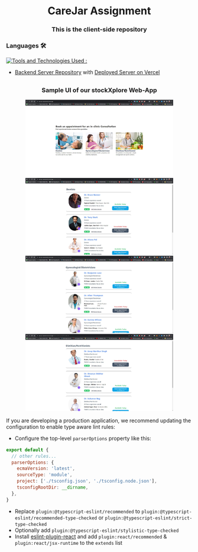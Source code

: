 <h1 align='center'>CareJar Assignment</h1>

<h3 align='center'>This is the client-side repository</h3>

### Languages 🛠 
[![Tools and Technologies Used : ](https://skillicons.dev/icons?i=react,nodejs,express,mongodb,tailwind,ts,js,postman,html,css)](https://skillicons.dev)

- [Backend Server Repository](https://github.com/soumyarajbag/CareJar-Server) with [Deployed Server on Vercel](https://care-jar-server.vercel.app/) 


## <h3 align='center'> Sample UI of our stockXplore Web-App </h3>
<p align='center'>
<img src="UI/First_Screen.jpg" alt="Screenshot of First_Screen" width="400">
<img src="UI/Dentist_Screen.jpg" alt="Screenshot of Dentist_Screen" width="400">
<img src="UI/Gynec_Screen.jpg" alt="Screenshot of Gynec_Screen" width="400">
<img src="UI/Diet_Screen.jpg" alt="Screenshot of Diet_Screen.jpg" width="400">
<p>

If you are developing a production application, we recommend updating the configuration to enable type aware lint rules:

- Configure the top-level `parserOptions` property like this:

```js
export default {
  // other rules...
  parserOptions: {
    ecmaVersion: 'latest',
    sourceType: 'module',
    project: ['./tsconfig.json', './tsconfig.node.json'],
    tsconfigRootDir: __dirname,
  },
}
```

- Replace `plugin:@typescript-eslint/recommended` to `plugin:@typescript-eslint/recommended-type-checked` or `plugin:@typescript-eslint/strict-type-checked`
- Optionally add `plugin:@typescript-eslint/stylistic-type-checked`
- Install [eslint-plugin-react](https://github.com/jsx-eslint/eslint-plugin-react) and add `plugin:react/recommended` & `plugin:react/jsx-runtime` to the `extends` list
